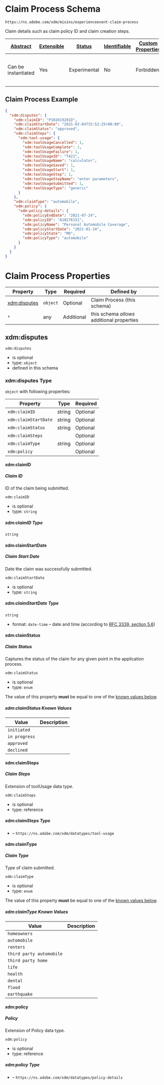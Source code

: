 
# Claim Process Schema

```
https://ns.adobe.com/xdm/mixins/experienceevent-claim-process
```

Claim details such as claim policy ID and claim creation steps.

| [Abstract](../../../../abstract.md) | [Extensible](../../../../extensions.md) | [Status](../../../../status.md) | [Identifiable](../../../../id.md) | [Custom Properties](../../../../extensions.md) | [Additional Properties](../../../../extensions.md) | Defined In |
|-------------------------------------|-----------------------------------------|---------------------------------|-----------------------------------|------------------------------------------------|----------------------------------------------------|------------|
| Can be instantiated | Yes | Experimental | No | Forbidden | Permitted | [mixins/experience-event/industry-verticals/experienceevent-claim-process.schema.json](mixins/experience-event/industry-verticals/experienceevent-claim-process.schema.json) |

## Claim Process Example
```json
{
  "xdm:disputes": {
    "xdm:claimID": "P102819201D",
    "xdm:claimStartDate": "2021-03-04T15:52:25+00:00",
    "xdm:claimStatus": "approved",
    "xdm:claimSteps": {
      "xdm:tool-usage": {
        "xdm:toolUsageCancelled": 1,
        "xdm:toolUsageComplete": 1,
        "xdm:toolUsageFailure": 1,
        "xdm:toolUsageID": "T421",
        "xdm:toolUsageName": "calculator",
        "xdm:toolUsageSaved": 1,
        "xdm:toolUsageStart": 1,
        "xdm:toolUsageStep": 1,
        "xdm:toolUsageStepName": "enter parameters",
        "xdm:toolUsageSubmitted": 1,
        "xdm:toolUsageType": "generic"
      }
    },
    "xdm:claimType": "automobile",
    "xdm:policy": {
      "xdm:policy-details": {
        "xdm:policyEndDate": "2021-07-24",
        "xdm:policyID": "A10276151",
        "xdm:policyName": "Personal Automobile Coverage",
        "xdm:policyStartDate": "2021-01-24",
        "xdm:policyState": "MO",
        "xdm:policyType": "automobile"
      }
    }
  }
}
```

# Claim Process Properties

| Property | Type | Required | Defined by |
|----------|------|----------|------------|
| [xdm:disputes](#xdmdisputes) | `object` | Optional | Claim Process (this schema) |
| `*` | any | Additional | this schema *allows* additional properties |

## xdm:disputes


`xdm:disputes`
* is optional
* type: `object`
* defined in this schema

### xdm:disputes Type


`object` with following properties:


| Property | Type | Required |
|----------|------|----------|
| `xdm:claimID`| string | Optional |
| `xdm:claimStartDate`| string | Optional |
| `xdm:claimStatus`| string | Optional |
| `xdm:claimSteps`|  | Optional |
| `xdm:claimType`| string | Optional |
| `xdm:policy`|  | Optional |



#### xdm:claimID
##### Claim ID

ID of the claim being submitted.

`xdm:claimID`
* is optional
* type: `string`

##### xdm:claimID Type


`string`








#### xdm:claimStartDate
##### Claim Start Date

Date the claim was successfully submitted.

`xdm:claimStartDate`
* is optional
* type: `string`

##### xdm:claimStartDate Type


`string`
* format: `date-time` – date and time (according to [RFC 3339, section 5.6](http://tools.ietf.org/html/rfc3339))








#### xdm:claimStatus
##### Claim Status

Captures the status of the claim for any given point in the application process.

`xdm:claimStatus`
* is optional
* type: `enum`

The value of this property **must** be equal to one of the [known values below](#xdmdisputes-known-values).

##### xdm:claimStatus Known Values
| Value | Description |
|-------|-------------|
| `initiated` |  |
| `in progress` |  |
| `approved` |  |
| `declined` |  |






#### xdm:claimSteps
##### Claim Steps

Extension of toolUsage data type.

`xdm:claimSteps`
* is optional
* type: reference

##### xdm:claimSteps Type


* []() – `https://ns.adobe.com/xdm/datatypes/tool-usage`







#### xdm:claimType
##### Claim Type

Type of claim submitted.

`xdm:claimType`
* is optional
* type: `enum`

The value of this property **must** be equal to one of the [known values below](#xdmdisputes-known-values).

##### xdm:claimType Known Values
| Value | Description |
|-------|-------------|
| `homeowners` |  |
| `automobile` |  |
| `renters` |  |
| `third party automobile` |  |
| `third party home` |  |
| `life` |  |
| `health` |  |
| `dental` |  |
| `flood` |  |
| `earthquake` |  |






#### xdm:policy
##### Policy

Extension of Policy data type.

`xdm:policy`
* is optional
* type: reference

##### xdm:policy Type


* []() – `https://ns.adobe.com/xdm/datatypes/policy-details`









